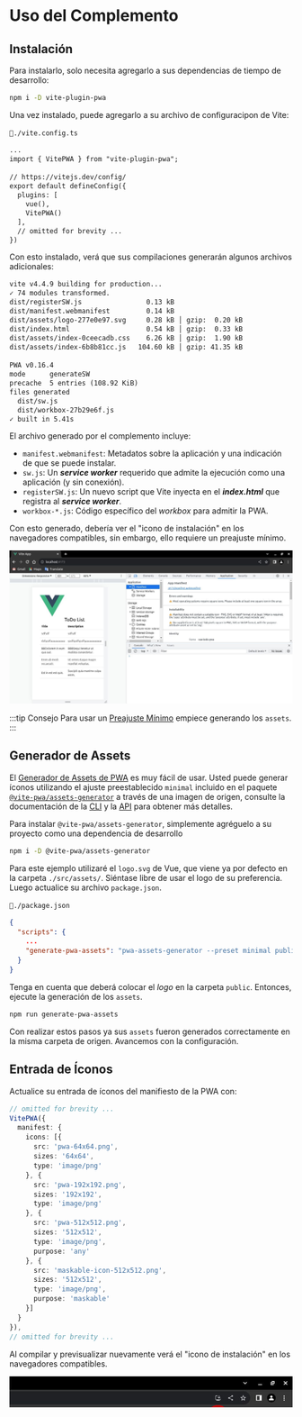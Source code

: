 # Uso del Complemento

## Instalación

Para instalarlo, solo necesita agregarlo a sus dependencias de tiempo de desarrollo:

```sh
npm i -D vite-plugin-pwa
```

Una vez instalado, puede agregarlo a su archivo de configuracipon de Vite:

`📃./vite.config.ts`

```ts{2,8}
...
import { VitePWA } from "vite-plugin-pwa";

// https://vitejs.dev/config/
export default defineConfig({
  plugins: [
    vue(),
    VitePWA()
  ],
  // omitted for brevity ...
})
```

Con esto instalado, verá que sus compilaciones generarán algunos archivos adicionales:

```sh{3,4,14,15}
vite v4.4.9 building for production...
✓ 74 modules transformed.
dist/registerSW.js                0.13 kB
dist/manifest.webmanifest         0.14 kB
dist/assets/logo-277e0e97.svg     0.28 kB │ gzip:  0.20 kB
dist/index.html                   0.54 kB │ gzip:  0.33 kB
dist/assets/index-0ceecadb.css    6.26 kB │ gzip:  1.90 kB
dist/assets/index-6b8b81cc.js   104.60 kB │ gzip: 41.35 kB

PWA v0.16.4
mode      generateSW
precache  5 entries (108.92 KiB)
files generated
  dist/sw.js
  dist/workbox-27b29e6f.js
✓ built in 5.41s
```


El archivo generado por el complemento incluye:

- `manifest.webmanifest`: Metadatos sobre la aplicación y una indicación de que se puede instalar.
- `sw.js`: Un _**service worker**_ requerido que admite la ejecución como una aplicación (y sin conexión).
- `registerSW.js`: Un nuevo script que Vite inyecta en el _**index.html**_ que registra al _**service worker**_.
- `workbox-*.js`: Código específico del _*workbox*_ para admitir la PWA.

Con esto generado, debería ver el "icono de instalación" en los navegadores compatibles, sin embargo, ello requiere un preajuste mínimo.

![plugin-usage](./img/plugin-usage-00.jpg)

:::tip Consejo
Para usar un [Preajuste Mínimo](https://vite-pwa-org.netlify.app/assets-generator/#example-using-minimal-preset) empiece generando los `assets`.
:::

## Generador de Assets

El [Generador de Assets de PWA](https://vite-pwa-org.netlify.app/assets-generator/) es muy fácil de usar. Usted puede generar íconos utilizando el ajuste preestablecido `minimal` incluido en el paquete [`@vite-pwa/assets-generator`](https://github.com/vite-pwa/assets-generator) a través de una imagen de origen, consulte la documentación de la [CLI](https://vite-pwa-org.netlify.app/assets-generator/cli.html) y la [API](https://vite-pwa-org.netlify.app/assets-generator/api.html) para obtener más detalles.

Para instalar `@vite-pwa/assets-generator`, simplemente agréguelo a su proyecto como una dependencia de desarrollo
```sh
npm i -D @vite-pwa/assets-generator
```

Para este ejemplo utilizaré el `logo.svg` de Vue, que viene ya por defecto en la carpeta `./src/assets/`. Siéntase libre de usar el logo de su preferencia. Luego actualice su archivo `package.json`.

`📃./package.json`
```json
{
  "scripts": {
    ...
    "generate-pwa-assets": "pwa-assets-generator --preset minimal public/logo.svg"
  }
}
```

Tenga en cuenta que deberá colocar el _logo_ en la carpeta `public`. Entonces, ejecute la generación de los `assets`.

```sh
npm run generate-pwa-assets
```

Con realizar estos pasos ya sus `assets` fueron generados correctamente en la misma carpeta de origen. Avancemos con la configuración.

## Entrada de Íconos

Actualice su entrada de íconos del manifiesto de la PWA con:

```ts
// omitted for brevity ...
VitePWA({
  manifest: {
    icons: [{
      src: 'pwa-64x64.png',
      sizes: '64x64',
      type: 'image/png'
    }, {
      src: 'pwa-192x192.png',
      sizes: '192x192',
      type: 'image/png'
    }, {
      src: 'pwa-512x512.png',
      sizes: '512x512',
      type: 'image/png',
      purpose: 'any'  
    }, {
      src: 'maskable-icon-512x512.png',
      sizes: '512x512',
      type: 'image/png',
      purpose: 'maskable'
    }]
  }
}),
// omitted for brevity ...
```

Al compilar y previsualizar nuevamente verá el "icono de instalación" en los navegadores compatibles.

![plugin-usage](./img/plugin-usage-01.jpg)

